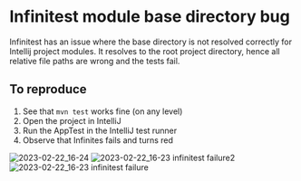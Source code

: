 # Infinitest module base directory bug 

Infinitest has an issue where the base directory is not resolved correctly for Intellij project modules.
It resolves to the root project directory, hence all relative file paths are wrong and the tests fail.

## To reproduce

1. See that `mvn test` works fine (on any level)
2. Open the project in IntelliJ
3. Run the AppTest in the IntelliJ test runner
4. Observe that Infinites fails and turns red

![2023-02-22_16-24](https://user-images.githubusercontent.com/618076/220671090-c7e07671-ff75-4432-839e-1902928343c0.png)
![2023-02-22_16-23 infinitest failure2](https://user-images.githubusercontent.com/618076/220671095-5700653a-9b4a-45cf-980c-1084cd985765.png)
![2023-02-22_16-23 infinitest failure](https://user-images.githubusercontent.com/618076/220671103-14282385-4a1f-460a-9ce7-3e32f6fdd809.png)
